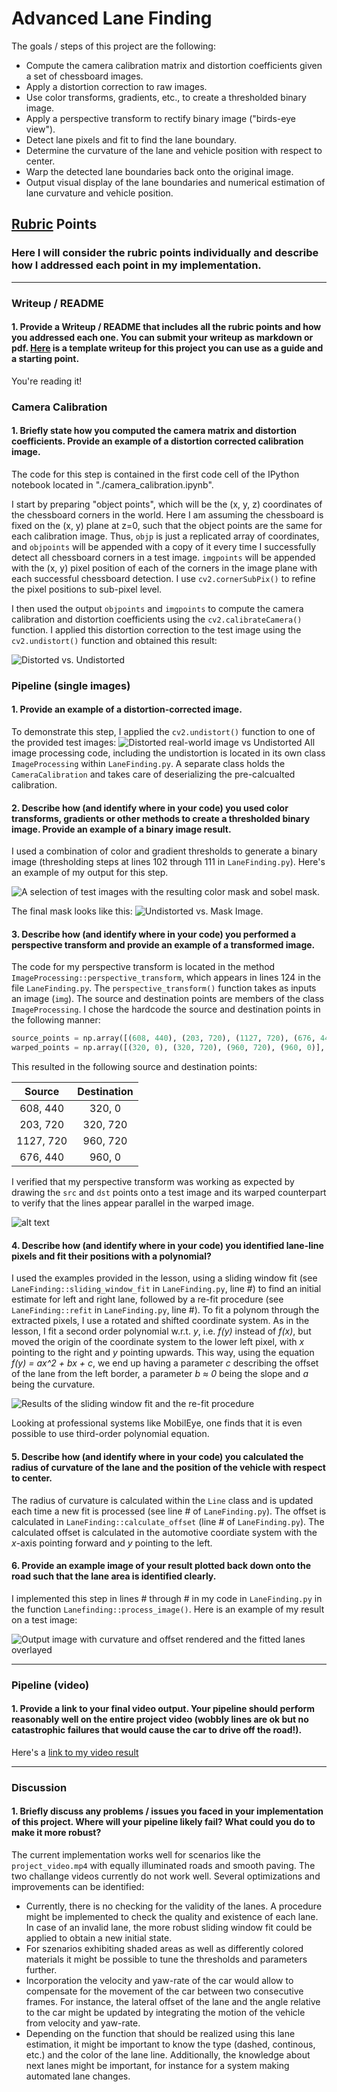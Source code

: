 # Advanced Lane Finding

The goals / steps of this project are the following:

* Compute the camera calibration matrix and distortion coefficients given a set of chessboard images.
* Apply a distortion correction to raw images.
* Use color transforms, gradients, etc., to create a thresholded binary image.
* Apply a perspective transform to rectify binary image ("birds-eye view").
* Detect lane pixels and fit to find the lane boundary.
* Determine the curvature of the lane and vehicle position with respect to center.
* Warp the detected lane boundaries back onto the original image.
* Output visual display of the lane boundaries and numerical estimation of lane curvature and vehicle position.

[//]: # (Image References)

[image1]: ./output_images/calibration.png "Distorted vs. Undistorted"
[image2]: ./output_images/orig_vs_undistorted.png "Road Transformed"
[image3]: ./output_images/color_masking.png "Color Masking"
[image3a]: ./output_images/undistorted_vs_mask.png "Binary Example"
[image4]: ./output_images/source_warped_points.png "Warp Example"
[image5]: ./output_images/fitting.png "Fit Visual"
[image6]: ./output_images/output.png "Output"
[video1]: ./project_video.mp4 "Video"

## [Rubric](https://review.udacity.com/#!/rubrics/571/view) Points

### Here I will consider the rubric points individually and describe how I addressed each point in my implementation.  

---

### Writeup / README

#### 1. Provide a Writeup / README that includes all the rubric points and how you addressed each one.  You can submit your writeup as markdown or pdf.  [Here](https://github.com/udacity/CarND-Advanced-Lane-Lines/blob/master/writeup_template.md) is a template writeup for this project you can use as a guide and a starting point.  

You're reading it!

### Camera Calibration

#### 1. Briefly state how you computed the camera matrix and distortion coefficients. Provide an example of a distortion corrected calibration image.

The code for this step is contained in the first code cell of the IPython notebook located in "./camera_calibration.ipynb".

I start by preparing "object points", which will be the (x, y, z) coordinates of the chessboard corners in the world. Here I am assuming the chessboard is fixed on the (x, y) plane at z=0, such that the object points are the same for each calibration image.  Thus, `objp` is just a replicated array of coordinates, and `objpoints` will be appended with a copy of it every time I successfully detect all chessboard corners in a test image.  `imgpoints` will be appended with the (x, y) pixel position of each of the corners in the image plane with each successful chessboard detection.  I use `cv2.cornerSubPix()` to refine the pixel positions to sub-pixel level.

I then used the output `objpoints` and `imgpoints` to compute the camera calibration and distortion coefficients using the `cv2.calibrateCamera()` function.  I applied this distortion correction to the test image using the `cv2.undistort()` function and obtained this result: 

![Distorted vs. Undistorted][image1]

### Pipeline (single images)

#### 1. Provide an example of a distortion-corrected image.

To demonstrate this step, I applied the `cv2.undistort()` function to one of the provided test images:
![Distorted real-world image vs Undistorted][image2]
All image processing code, including the undistortion is located in its own class `ImageProcessing` within `LaneFinding.py`. A separate class holds the `CameraCalibration` and takes care of deserializing the pre-calcualted calibration.

#### 2. Describe how (and identify where in your code) you used color transforms, gradients or other methods to create a thresholded binary image.  Provide an example of a binary image result.

I used a combination of color and gradient thresholds to generate a binary image (thresholding steps at lines 102 through 111 in `LaneFinding.py`).  Here's an example of my output for this step.

![A selection of test images with the resulting color mask and sobel mask.][image3]

The final mask looks like this:
![Undistorted vs. Mask Image.][image3a]


#### 3. Describe how (and identify where in your code) you performed a perspective transform and provide an example of a transformed image.

The code for my perspective transform is located in the method `ImageProcessing::perspective_transform`, which appears in lines 124 in the file `LaneFinding.py`.  The `perspective_transform()` function takes as inputs an image (`img`). The source and destination points are members of the class `ImageProcessing`. I chose the hardcode the source and destination points in the following manner:

```python
source_points = np.array([(608, 440), (203, 720), (1127, 720), (676, 440)], dtype=np.float32)
warped_points = np.array([(320, 0), (320, 720), (960, 720), (960, 0)], dtype=np.float32)
```

This resulted in the following source and destination points:

| Source        | Destination   | 
|:-------------:|:-------------:| 
| 608, 440      | 320, 0        | 
| 203, 720      | 320, 720      |
| 1127, 720     | 960, 720      |
| 676, 440      | 960, 0        |

I verified that my perspective transform was working as expected by drawing the `src` and `dst` points onto a test image and its warped counterpart to verify that the lines appear parallel in the warped image.

![alt text][image4]

#### 4. Describe how (and identify where in your code) you identified lane-line pixels and fit their positions with a polynomial?

I used the examples provided in the lesson, using a sliding window fit (see `LaneFinding::sliding_window_fit` in `LaneFinding.py`, line #)
to find an initial estimate for left and right lane, followed by a re-fit procedure (see `LaneFinding::refit` in `LaneFinding.py`, line #).
To fit a polynom through the extracted pixels, I use a rotated and shifted coordinate system.
As in the lesson, I fit a second order polynomial w.r.t. _y_, i.e. _f(y)_ instead of _f(x)_, but moved the origin of the coordinate system to the lower left pixel, with
_x_ pointing to the right and _y_ pointing upwards. This way, using the equation _f(y) = a*x^2 + b*x + c_, we end up having a parameter _c_ describing
the offset of the lane from the left border, a parameter _b ≈ 0_ being the slope and _a_ being the curvature.

![Results of the sliding window fit and the re-fit procedure][image5]

Looking at professional systems like MobilEye, one finds that it is even possible to use third-order polynomial equation.

#### 5. Describe how (and identify where in your code) you calculated the radius of curvature of the lane and the position of the vehicle with respect to center.

The radius of curvature is calculated within the `Line` class and is updated each time a new fit is processed (see line # of `LaneFinding.py`).
The offset is calculated in `LaneFinding::calculate_offset` (line # of `LaneFinding.py`). The calculated offset is calculated in the automotive coordiate system with the _x_-axis pointing forward and _y_ pointing to the left.

#### 6. Provide an example image of your result plotted back down onto the road such that the lane area is identified clearly.

I implemented this step in lines # through # in my code in `LaneFinding.py` in the function `Lanefinding::process_image()`.  Here is an example of my result on a test image:

![Output image with curvature and offset rendered and the fitted lanes overlayed][image6]

---

### Pipeline (video)

#### 1. Provide a link to your final video output.  Your pipeline should perform reasonably well on the entire project video (wobbly lines are ok but no catastrophic failures that would cause the car to drive off the road!).

Here's a [link to my video result](./project_video_processed.mp4)

---

### Discussion

#### 1. Briefly discuss any problems / issues you faced in your implementation of this project.  Where will your pipeline likely fail?  What could you do to make it more robust?

The current implementation works well for scenarios like the `project_video.mp4` with equally illuminated roads and smooth paving.
The two challange videos currently do not work well. Several optimizations and improvements can be identified:
 * Currently, there is no checking for the validity of the lanes. A procedure might be implemented to check the
   quality and existence of each lane. In case of an invalid lane, the more robust sliding window fit could be applied to obtain a new initial state.
 * For szenarios exhibiting shaded areas as well as differently colored materials it might be possible to
   tune the thresholds and parameters further.
 * Incorporation the velocity and yaw-rate of the car would allow to compensate for the movement of the car between two consecutive frames. For instance,
   the lateral offset of the lane and the angle relative to the car might be updated by integrating the motion of the vehicle from velocity and yaw-rate.
 * Depending on the function that should be realized using this lane estimation, it might be important to know the
   type (dashed, continous, etc.) and the color of the lane line. Additionally, the knowledge about next lanes might be important, for instance
   for a system making automated lane changes.

